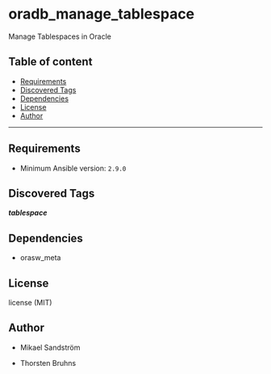 # oradb_manage_tablespace

Manage Tablespaces in Oracle

## Table of content

- [Requirements](#requirements)
- [Discovered Tags](#discovered-tags)
- [Dependencies](#dependencies)
- [License](#license)
- [Author](#author)

---

## Requirements

- Minimum Ansible version: `2.9.0`


## Discovered Tags

**_tablespace_**


## Dependencies

- orasw_meta

## License

license (MIT)

## Author

- Mikael Sandström

- Thorsten Bruhns
